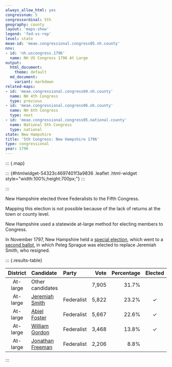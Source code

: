 ```yaml
---
always_allow_html: yes
congressnum: 5
congressordinal: 5th
geography: county
layout: 'maps-show'
legend: 'fed-vs-rep'
level: state
meae-id: 'meae.congressional.congress05.nh.county'
nnv:
- id: 'nh.uscongress.1796'
  name: NH US Congress 1796 At Large
output:
  html_document:
    theme: default
  md_document:
    variant: markdown
related-maps:
- id: 'meae.congressional.congress04.nh.county'
  name: NH 4th Congress
  type: previous
- id: 'meae.congressional.congress06.nh.county'
  name: NH 6th Congress
  type: next
- id: 'meae.congressional.congress05.national.county'
  name: National 5th Congress
  type: national
state: New Hampshire
title: '5th Congress: New Hampshire 1796'
type: congressional
year: 1796
---
```


::: {.map}
<!--html_preserve-->

::: {#htmlwidget-54323c4697401f3a9836 .leaflet .html-widget style="width:100%;height:700px;"}
:::

<script type="application/json" data-for="htmlwidget-54323c4697401f3a9836">{"x":{"options":{"minZoom":7,"maxZoom":12,"crs":{"crsClass":"L.Proj.CRS","code":"ESRI:32110","proj4def":"+proj=tmerc +lat_0=42.5 +lon_0=-71.66666666666667 +k=0.999966667 +x_0=300000 +y_0=0 +ellps=GRS80 +datum=NAD83 +units=m +no_defs","projectedBounds":null,"options":{"resolutions":[1048576,524288,262144,131072,65536,32768,16384,8192,4096,2048,1024,512,256,128,64,32,16,8,4,2,1]}},"zoomControl":false,"dragging":true},"calls":[{"method":"setMaxBounds","args":[42.2469859968746,-73.0072479093767,45.7553024920437,-70.1609510040495]},{"method":"addPolygons","args":[[[[{"lng":[-71.944792703227,-71.9288116934892,-72.2215627906209,-72.2829818109849,-72.4585198692103,-72.491122882699,-72.5160828905408,-72.5088588889981,-72.5427849019116,-72.5572479093767,-72.5528349098559,-72.5244319023333,-72.5321869072862,-72.473828889041,-72.4437638811785,-72.4673648918064,-72.4350688830784,-72.452101893402,-72.4337018917169,-72.4386938945784,-72.3955258839429,-72.410354890037,-72.3901048848782,-72.4159788946753,-72.3963618914066,-72.380301889866,-72.3985648973945,-72.3801968949549,-72.3296218798838,-72.2065598379821,-72.1064648027445,-72.0771467924439,-72.0672617891152,-72.0564617854443,-71.9352217442159,-72.0113477639775,-72.0468977742326,-72.0514577736212,-72.0900297831703,-72.0654307709161,-72.0454007642522,-72.0415397610401,-72.0089957481466,-72.0367917570479,-72.023403751263,-72.0381497542745,-72.062374751329,-72.0060677326373,-71.9743727130529,-71.944792703227],"lat":[42.7885950029019,42.7122439889178,42.7199769810478,42.7215579793709,42.7268619746927,42.7724749822701,42.7659589802223,42.7799289831023,42.8084909873958,42.8530289953373,42.8849780015121,42.9155840082155,42.9549550153799,42.9720550205124,43.0062540279326,43.0526580358843,43.084757042971,43.1614230567905,43.233284070845,43.2529140743507,43.3126140869185,43.3316840899889,43.3569360953631,43.3765400981647,43.4288831085546,43.4899751204392,43.5134441241944,43.572205135698,43.6002111425544,43.5847681437346,43.5535001412015,43.5446411405102,43.544004140713,43.5427541408315,43.5284591420974,43.4370011226247,43.4113001166872,43.3763181100172,43.3225760987381,43.2550530869085,43.2547910875054,43.2227540816309,43.187884076142,43.1825630742508,43.1601600704784,43.1288170641206,42.9448470287084,42.9439090303329,42.7893930021138,42.7885950029019]}]],[[{"lng":[-71.0843355690551,-71.0455475274248,-71.0100314804456,-71.0006824648044,-71.0955194965596,-71.1670095206411,-71.1632445181297,-71.1555195136661,-71.1313705000095,-71.3512845728875,-71.3586005743997,-71.3618905762646,-71.5646156427524,-71.5605416402913,-71.5323706242029,-71.5221936167147,-71.648272658141,-71.6509116550994,-71.6856876651428,-71.7280856792476,-71.7155636740389,-71.7277506772369,-71.6907226621602,-71.8636847161332,-71.8880147237941,-71.8944467266713,-71.9307067430074,-71.9352217442159,-72.0564617854443,-72.0672617891152,-72.0771467924439,-72.1064648027445,-72.2065598379821,-72.3296218798838,-72.3028688773897,-72.2509318624341,-72.2050148490598,-72.183343844164,-72.184789848112,-72.0906688231221,-72.1142738311177,-72.1169868337234,-72.102476830161,-72.0900598256965,-72.0951008281338,-72.0526198173969,-72.0318558106291,-72.0452308155831,-72.0314938118234,-72.048335817234,-72.0555308205507,-72.0337048145278,-72.0400838181964,-72.0428028191615,-72.0661678290904,-72.0478898260684,-72.0684978350236,-72.0334658252764,-72.0331368263474,-71.90690978578,-71.8724727734818,-71.8376577625043,-71.812902754684,-71.802354753539,-71.7647467417448,-71.7027817213715,-71.6618307092817,-71.6458907061213,-71.5781556850382,-71.5942606916883,-71.573084685589,-71.597223695019,-71.5598246827969,-71.5398986776248,-71.5625446861404,-71.5469866826151,-71.5878076983774,-71.5819836971792,-71.632095719058,-71.5738097019438,-71.5776037047765,-71.5516256974227,-71.5495346983115,-71.4958456828881,-71.5219366939583,-71.5162236936096,-71.541198703352,-71.5090666939451,-71.4879236863854,-71.4645566792896,-71.5024876921094,-71.4983356943692,-71.4288296743063,-71.4380886786181,-71.3978116689496,-71.4425896864051,-71.3849186665088,-71.3572536584165,-71.360665660646,-71.2843976368595,-71.2311226153584,-71.1470675861725,-71.0843355690551],"lat":[45.3053024920437,44.8549734129151,44.2847713107623,44.0765162729168,44.0751022697089,44.0765522677422,44.0558132640521,44.0246492585672,43.9317102422128,43.9184482328798,43.9029012297842,43.915558232013,43.8931192214538,43.8750802182591,43.7650381988381,43.6971911866027,43.6861691805568,43.6212381684341,43.5954751625445,43.5949701610983,43.5778481583185,43.56353315527,43.518061147995,43.4580281312938,43.4508381291739,43.4630171312356,43.5332961431418,43.5284591420974,43.5427541408315,43.544004140713,43.5446411405102,43.5535001412015,43.5847681437346,43.6002111425544,43.7027271623969,43.7401501710175,43.7709521782102,43.8081621857813,43.863403195904,43.9657922178086,43.9675222173513,43.9944892222082,44.0148902264246,44.0099122259201,44.0218402279403,44.0768052393989,44.0796352405978,44.0872252415478,44.1004762444217,44.0969152432181,44.11129024561,44.1315512500291,44.155759254241,44.1566222543093,44.1897832595917,44.2385032690733,44.2706302742432,44.3018882810835,44.3203742844547,44.3482932936746,44.3366372926833,44.3478102958508,44.3555562980658,44.3933893052803,44.406644308911,44.4137473122136,44.4403033183587,44.4751513251924,44.5021983322822,44.5216903352909,44.5379893389245,44.5585993418717,44.5644783441435,44.5888403491901,44.6028513509895,44.6299613563865,44.661520360758,44.6735433631141,44.7515213755231,44.7913883845816,44.8156123888081,44.8377373936216,44.8626023981486,44.9049894074846,44.9399904129029,44.9645794174854,44.9846504202605,45.0073234253543,45.001041424919,45.0136464279276,45.0133764266487,45.0700724368965,45.1238904487384,45.1420234516647,45.2035624639093,45.2383974686386,45.2333604696171,45.2533454740589,45.269844476874,45.302444485117,45.2497214774845,45.2397714784131,45.3053024920437]}]],[[{"lng":[-71.8944467266713,-71.8880147237941,-71.8636847161332,-71.6907226621602,-71.653389647968,-71.6634396504885,-71.6495966436693,-71.651444640321,-71.6273926296655,-71.5855526142327,-71.5887006144558,-71.6679996392189,-71.6029656120101,-71.6281586200916,-71.5125695767859,-71.4663495641265,-71.4546745557242,-71.449298552563,-71.3922435329666,-71.3753825233666,-71.4512775480539,-71.427070533971,-71.3865115204449,-71.36154050991,-71.3869955135333,-71.8541186686936,-71.8987166834976,-71.9288116934892,-71.944792703227,-71.9743727130529,-72.0060677326373,-72.062374751329,-72.0381497542745,-72.023403751263,-72.0367917570479,-72.0089957481466,-72.0415397610401,-72.0454007642522,-72.0654307709161,-72.0900297831703,-72.0514577736212,-72.0468977742326,-72.0113477639775,-71.9352217442159,-71.9307067430074,-71.8944467266713],"lat":[43.4630171312356,43.4508381291739,43.4580281312938,43.518061147995,43.4888021437348,43.4749861408422,43.4380281343922,43.371517121918,43.3268291143237,43.3012051108475,43.2872521081352,43.260147100555,43.1651160847718,43.160241083063,43.0759750708299,43.1222700809911,43.0442140666464,43.0203930623188,43.0089640619318,42.9391940492646,42.9307200453104,42.8249260260138,42.8234100269789,42.7836340201948,42.698804003275,42.7102939909075,42.7114279897149,42.7122439889178,42.7885950029019,42.7893930021138,42.9439090303329,42.9448470287084,43.1288170641206,43.1601600704784,43.1825630742508,43.187884076142,43.2227540816309,43.2547910875054,43.2550530869085,43.3225760987381,43.3763181100172,43.4113001166872,43.4370011226247,43.5284591420974,43.5332961431418,43.4630171312356]}]],[[{"lng":[-71.5471786104364,-71.2358664968986,-71.247185500055,-71.0367594225604,-71.0266944188574,-71.0731124310994,-70.8906213704679,-70.9151133769223,-70.8708423626282,-70.8400413513634,-70.8359303514184,-70.8642003615821,-70.850801357853,-70.8595023622292,-70.8130243465437,-70.7655943292726,-70.772220330426,-70.76223132782,-70.7373983182877,-70.7666973273855,-70.730798315945,-70.7406133186159,-70.7170273111375,-70.7117193086752,-70.7940573303622,-70.8106083334601,-70.8379563436742,-70.8250353386055,-70.8446723441993,-70.831329339969,-70.829691339132,-70.8189323361288,-70.8172963343357,-70.8239423364793,-70.8253973369381,-70.8486253441125,-70.8855983575883,-70.9292683722312,-71.0312024046249,-71.0642024126202,-71.1325034361208,-71.1852044519267,-71.181804447762,-71.2455054691488,-71.2559544722455,-71.2942054827125,-71.3869955135333,-71.36154050991,-71.3865115204449,-71.427070533971,-71.4512775480539,-71.3753825233666,-71.3922435329666,-71.449298552563,-71.4546745557242,-71.4663495641265,-71.5125695767859,-71.6281586200916,-71.6029656120101,-71.6679996392189,-71.5887006144558,-71.5855526142327,-71.6273926296655,-71.651444640321,-71.6495966436693,-71.6194866339854,-71.6004126270982,-71.5471786104364],"lat":[43.4527581403775,43.2847641186781,43.2741911163447,43.1442640983795,43.1380360975127,43.0817240854793,43.0829740912553,43.0528500848259,43.0605550876183,43.0423850851126,43.0678020900395,43.0812960917361,43.0942980945949,43.1206370993023,43.1168530999894,43.0903920964201,43.0715510926625,43.0844250953941,43.0617150918477,43.049998088755,43.0590970915504,43.048393089233,43.0550710912014,43.0425530889932,42.9399190670958,42.8966020583832,42.9169110614162,42.9029480591549,42.8861880553849,42.889832056477,42.8845510555236,42.8948510578012,42.8723000535689,42.8711450531504,42.8707000530223,42.8609490504737,42.8824990534553,42.8850080526163,42.8590980446177,42.8062990335872,42.8213980343815,42.7916980271318,42.7375990169443,42.7425990159519,42.7361120143978,42.6969990057797,42.698804003275,42.7836340201948,42.8234100269789,42.8249260260138,42.9307200453104,42.9391940492646,43.0089640619318,43.0203930623188,43.0442140666464,43.1222700809911,43.0759750708299,43.160241083063,43.1651160847718,43.260147100555,43.2872521081352,43.3012051108475,43.3268291143237,43.371517121918,43.4380281343922,43.4437701364169,43.4347841353441,43.4527581403775]}]],[[{"lng":[-71.1670095206411,-71.0955194965596,-71.0006824648044,-70.994327454806,-70.9890684440959,-70.972717425663,-70.9508384172387,-70.9621824204507,-70.9546924161083,-70.9760044214343,-70.9611334159481,-70.9609494141799,-70.986812421361,-70.9859654191102,-70.9730694130621,-70.9308443982348,-70.8817043782052,-70.8096413515228,-70.8250013536699,-70.8284203518007,-70.8599763649358,-70.8526853604654,-70.917569382175,-70.8678523648706,-70.8643883621791,-70.8883863706378,-70.8770373664352,-70.8906213704679,-71.0731124310994,-71.0266944188574,-71.0367594225604,-71.247185500055,-71.2358664968986,-71.5471786104364,-71.6004126270982,-71.6194866339854,-71.6495966436693,-71.6634396504885,-71.653389647968,-71.6907226621602,-71.7277506772369,-71.7155636740389,-71.7280856792476,-71.6856876651428,-71.6509116550994,-71.648272658141,-71.5221936167147,-71.5323706242029,-71.5605416402913,-71.5646156427524,-71.3618905762646,-71.3586005743997,-71.3512845728875,-71.1313705000095,-71.1555195136661,-71.1632445181297,-71.1670095206411],"lat":[44.0765522677422,44.0751022697089,44.0765162729168,43.944187248765,43.7924492208966,43.5702641801405,43.5510361772279,43.5410421750178,43.5091941693072,43.4781611628627,43.4691191616286,43.4394741560946,43.414274150592,43.3800321442099,43.3495721388981,43.3365241377389,43.2724921272151,43.2254171205447,43.1726951101564,43.1191930999671,43.1659031078211,43.1296311012044,43.1315890996123,43.1181860985881,43.0908130935272,43.0992150943885,43.0916440933022,43.0829740912553,43.0817240854793,43.1380360975127,43.1442640983795,43.2741911163447,43.2847641186781,43.4527581403775,43.4347841353441,43.4437701364169,43.4380281343922,43.4749861408422,43.4888021437348,43.518061147995,43.56353315527,43.5778481583185,43.5949701610983,43.5954751625445,43.6212381684341,43.6861691805568,43.6971911866027,43.7650381988381,43.8750802182591,43.8931192214538,43.915558232013,43.9029012297842,43.9184482328798,43.9317102422128,44.0246492585672,44.0558132640521,44.0765522677422]}]]],null,null,{"interactive":true,"className":"","stroke":true,"color":"#bbb","weight":2,"opacity":1,"fill":true,"fillColor":["#FFFFFF","#FFFFFF","#FFFFFF","#FFFFFF","#FFFFFF"],"fillOpacity":1,"dashArray":"5, 5","smoothFactor":1,"noClip":false},["<b>Cheshire County, New Hampshire<\/b><br/>","<b>Grafton County, New Hampshire<\/b><br/>","<b>Hillsborough County, New Hampshire<\/b><br/>","<b>Rockingham County, New Hampshire<\/b><br/>","<b>Strafford County, New Hampshire<\/b><br/>"],null,["Cheshire County","Grafton County","Hillsborough County","Rockingham County","Strafford County"],{"interactive":false,"permanent":false,"direction":"auto","opacity":1,"offset":[0,0],"textsize":"10px","textOnly":false,"className":"","sticky":true},null]},{"method":"addPolygons","args":[[[[{"lng":[-70.6170250097467,-70.6149710036071,-70.6109510040495,-70.613408977044,-70.6170250097467],"lat":[42.9772249866355,42.9785760173521,42.9766339868857,42.9734080018503,42.9772249866355]}],[{"lng":[-70.8106293412168,-70.8173060245697,-70.8176542464881,-70.822375032606,-70.8294730266229,-70.8306170091194,-70.8249679882939,-70.8259849800901,-70.8303489674677,-70.8357809556853,-70.8349580085449,-70.8308970211109,-70.8376380193999,-70.8358592269944,-70.8285900064626,-70.8205459860422,-70.8193119777295,-70.8109990047684,-70.8156630237936,-70.8167550222349,-70.8172960099673,-70.820896000966,-70.8307949723852,-70.8372029818432,-70.8486249740548,-70.8566970027768,-70.8855979740892,-70.9001980259277,-70.9054980078858,-70.9139449778998,-70.9266340067172,-70.9307989727441,-70.9560000396463,-70.960000001994,-70.9693999878055,-70.9814709916678,-70.9976009866503,-71.0312010314925,-71.0444009969592,-71.053601020173,-71.0581009684557,-71.0642009861611,-71.0722009983512,-71.081701989624,-71.0913020482537,-71.1018020018967,-71.1037929854065,-71.1245030361282,-71.1325029944526,-71.1435030036031,-71.149702993339,-71.166664977486,-71.1861040037052,-71.1833029733556,-71.1826419954479,-71.1818030156452,-71.2086040161784,-71.2239039962695,-71.2265009978886,-71.2334040301393,-71.2455039730919,-71.2495039929445,-71.2559540015409,-71.2660050178009,-71.2679050024174,-71.2789289815863,-71.2942049996617,-71.3130409745839,-71.3302059928684,-71.3518740095945,-71.3653069649542,-71.4203079912132,-71.4314080154843,-71.4323079834444,-71.4491100147233,-71.467708960637,-71.4995099888112,-71.5390109790521,-71.5974130196955,-71.6018129731674,-71.6128130225049,-71.6420139875383,-71.7267170007704,-71.7495170141112,-71.7506169908873,-71.8113190143927,-71.8116190400574,-71.8560470187045,-71.8847219683173,-71.936076009706,-71.9497900058429,-71.9814019966356,-72.0608110234506,-72.1245259837852,-72.2036440415805,-72.2395119892381,-72.2700730267276,-72.2829809798011,-72.2936340201142,-72.3201499703854,-72.4010539802355,-72.4378040037026,-72.4585189859541,-72.4586119875683,-72.4596670106646,-72.4619629619846,-72.4638249969264,-72.4644139869696,-72.4730710109149,-72.4742819943731,-72.475283988164,-72.4756259743419,-72.4759380324026,-72.4773350068841,-72.4773979739375,-72.483916018014,-72.4873010038356,-72.4883880327362,-72.4889470023557,-72.4916810180834,-72.4973910157492,-72.5015279907093,-72.5120500047709,-72.5164530113565,-72.5167309773798,-72.5151590258884,-72.5083719682168,-72.5088579814662,-72.5117460163054,-72.5183540052138,-72.5395999905226,-72.542907996778,-72.5425970108279,-72.5421009806266,-72.5429680263111,-72.5454499828553,-72.5461009814401,-72.5469999885414,-72.5476460040142,-72.5486359955722,-72.5534260160519,-72.5555390458561,-72.5567499519814,-72.5569360288498,-72.5567499921294,-72.5542320070271,-72.5549449776906,-72.5553490225269,-72.5554150002183,-72.5533629993311,-72.5528339891063,-72.5464909909497,-72.5407079971456,-72.5314689863282,-72.5315580507407,-72.5314330021004,-72.5291909719593,-72.5246169966331,-72.5242419979769,-72.5258870201831,-72.5262899796145,-72.5268800190673,-72.5270650035855,-72.5266239913111,-72.5268410130752,-72.5280520078758,-72.5329680225801,-72.5336809841333,-72.5317819807986,-72.5234049821596,-72.5190450151057,-72.507901013802,-72.5042259902333,-72.4925969936187,-72.4837290098866,-72.4831689858224,-72.4811769969186,-72.4746989889962,-72.4692839748691,-72.4659850046287,-72.4616269860934,-72.4618769662463,-72.4637770063482,-72.4640260399812,-72.4643069641963,-72.4651489990233,-72.4645889656289,-72.4638729848634,-72.4599509767386,-72.4569359678406,-72.4487139921821,-72.4437619901365,-72.4446349924955,-72.4477810062181,-72.4570350000131,-72.4608689948631,-72.4619290043524,-72.462988982472,-72.4609049976297,-72.4604070198685,-72.4610320379906,-72.4644609951546,-72.4670819821321,-72.4664910172268,-72.4625340548749,-72.4562370085414,-72.4512810058025,-72.4452020051122,-72.4398700268891,-72.4361900300056,-72.435066017809,-72.437810993564,-72.4383720119783,-72.4387459787534,-72.4396199925572,-72.4429579924777,-72.4424270044563,-72.43890201514,-72.4333790077342,-72.4331600005294,-72.432784962929,-72.435935987916,-72.4429330167327,-72.442184013628,-72.4415289723866,-72.440748947878,-72.4425280169492,-72.4501130052003,-72.4528289993624,-72.4532040088623,-72.4567020206499,-72.4563360249709,-72.4528010356441,-72.4515529794906,-72.4521000151222,-72.4518679503843,-72.452649962354,-72.4488089460684,-72.4434050156909,-72.4437490403854,-72.4494350085978,-72.450279992332,-72.447936004188,-72.4462809801292,-72.4389690055096,-72.4377190254309,-72.4388749973974,-72.4393129953753,-72.43940699143,-72.4405000333366,-72.4391559768558,-72.4338100086031,-72.4391869944936,-72.4387549768485,-72.4375040309095,-72.4363780153455,-72.4300599736848,-72.4287150321749,-72.4215830073687,-72.4155750315737,-72.4154499780921,-72.4097520156726,-72.4095650231335,-72.4078419970549,-72.4053659728059,-72.4036729825081,-72.4027000149537,-72.3988769929881,-72.3971229759313,-72.3955250701663,-72.3959299739411,-72.3971499963723,-72.3976190141605,-72.4034700110563,-72.4101970004922,-72.4091309905706,-72.4090369971876,-72.4065470058804,-72.4009810186516,-72.3909200368266,-72.3921700162379,-72.4039490021839,-72.4145050245125,-72.4149110036004,-72.4158830089058,-72.4131539658911,-72.4111789967079,-72.4047200025235,-72.4034019851573,-72.4001310058732,-72.399971982337,-72.3988710024378,-72.3957910292426,-72.3958169969352,-72.3934889958971,-72.3905669984307,-72.3912849624861,-72.3926280076898,-72.3920920019415,-72.386940977782,-72.3868469434319,-72.3838000189268,-72.3815650151466,-72.3814689948523,-72.3813430136264,-72.381374002785,-72.3812479961225,-72.3803620250604,-72.3816769631043,-72.383275996812,-72.3841530028444,-72.3846860069277,-72.3963050174042,-72.3985629985046,-72.3969270425153,-72.3962240132987,-72.3957209842045,-72.3955730119775,-72.395634990026,-72.3940300057595,-72.3917679939768,-72.3903229591186,-72.3862040006364,-72.3814849891311,-72.3805399877666,-72.3815409898201,-72.3807829878543,-72.3810940028617,-72.3825629865718,-72.3819319697028,-72.3801399765936,-72.3801959950547,-72.3749879919383,-72.3639160020154,-72.3543900033757,-72.3506169917927,-72.3424749932978,-72.3364699918953,-72.3279169813643,-72.3278539711477,-72.3295220111799,-72.3327000112216,-72.3347450379208,-72.3344010107352,-72.3314200197341,-72.3302239776559,-72.3289659797575,-72.3273619857501,-72.3293450064819,-72.3293769965551,-72.3297230499563,-72.3296599892101,-72.3258220030163,-72.317701998002,-72.3139569906348,-72.3145869877775,-72.3140829837814,-72.314020009187,-72.3091020096555,-72.3088570106254,-72.3056130165136,-72.3026519627062,-72.3024950010133,-72.3027139926279,-72.3047920185789,-72.3051069974833,-72.3056729970659,-72.3053259969787,-72.3027100224838,-72.3034339885142,-72.3023309864624,-72.3015750006351,-72.3003460227064,-72.3003289803668,-72.3002199941035,-72.2955560084606,-72.2922149971246,-72.2862250075076,-72.2832919976485,-72.2827870060907,-72.2812420085004,-72.2760719932789,-72.2751870133225,-72.2711799723594,-72.2675229905473,-72.2650650035846,-72.2489430347889,-72.2400249657646,-72.2327130130947,-72.2322390240781,-72.2346359855895,-72.2370620193165,-72.2375979995283,-72.2369669758631,-72.2327440091821,-72.2275399861415,-72.2249050051527,-72.2220690005079,-72.2180989616814,-72.2108150138023,-72.2050130172389,-72.2047599855499,-72.2051079754662,-72.2052970176797,-72.2035319747314,-72.2052989968366,-72.2055210519418,-72.2054889836907,-72.204070013389,-72.1985500001063,-72.1974140028842,-72.1943519771353,-72.1905009696193,-72.1874369983533,-72.1833330206831,-72.1833639752566,-72.1850050196481,-72.1869600034211,-72.1875910088492,-72.1885699777388,-72.1862379824349,-72.1822030098694,-72.1832440203952,-72.1828640002201,-72.1830219956645,-72.1853899997309,-72.1879159555147,-72.1829559841771,-72.1768270076627,-72.170414005788,-72.168928997107,-72.1674759835318,-72.1675070053292,-72.171493987483,-72.172944972708,-72.17278499167,-72.1706039915147,-72.1633609853589,-72.1592159693428,-72.1585850008717,-72.1513240187983,-72.1426209907843,-72.1357849823317,-72.132980976107,-72.1226539834083,-72.1180129409672,-72.1179469596655,-72.1180409898563,-72.1167659770615,-72.1187639933712,-72.1173930038675,-72.1108720140245,-72.1044209998617,-72.1005010206075,-72.0986889844839,-72.0994619508746,-72.100542991523,-72.0992999749046,-72.090839021117,-72.0931089754372,-72.0980909901779,-72.1043939806031,-72.1060040001319,-72.1120099840288,-72.1129109773486,-72.1147019850459,-72.113437017851,-72.1129839889889,-72.1117500052326,-72.1123879945182,-72.1169410078402,-72.1100880130232,-72.1090189928644,-72.1036069996852,-72.1052919595192,-72.0998790378002,-72.0946530070084,-72.0922440088073,-72.0905039905802,-72.093777982751,-72.0956690256625,-72.0940559964252,-72.0904779988868,-72.0848709529154,-72.082970012269,-72.0820210286886,-72.0818000166999,-72.0799959993925,-72.075003979714,-72.0789650008333,-72.0795950080853,-72.0765559836632,-72.0664219823574,-72.0627129758594,-72.0684050179651,-72.0691499940888,-72.0654149918621,-72.0588630033111,-72.0553129925084,-72.0534819706346,-72.0482890336661,-72.0482790297497,-72.0511769944589,-72.0499829835383,-72.0420880210732,-72.0402790319864,-72.0385259943592,-72.0334500178487,-72.0318979669671,-72.0337389924411,-72.0473049884916,-72.0462350139296,-72.03755398008,-72.0342899554417,-72.0318779894705,-72.0312400131741,-72.0329830083331,-72.0396739747705,-72.0425920101794,-72.0434819730579,-72.0492210076293,-72.0512499977503,-72.0548309917951,-72.0528599807027,-72.0523419995498,-72.046430005992,-72.0407279785294,-72.037288003652,-72.03678298271,-72.0337030315352,-72.0367489934373,-72.0416339749668,-72.0420450053677,-72.0420909923235,-72.0426449849643,-72.042866993245,-72.042122012297,-72.0421029843791,-72.0441020250969,-72.0426729865043,-72.0423869961994,-72.0481010093771,-72.0486720328003,-72.0521960121093,-72.056860996778,-72.0569879998892,-72.0613380041472,-72.0659110168758,-72.0646089953311,-72.0596149462697,-72.0581940411857,-72.0580659864625,-72.0587960059403,-72.059717000834,-72.0559029880072,-72.0532330185536,-72.0530429491675,-72.0539949802927,-72.050209987226,-72.0478890140417,-72.0490000356719,-72.0510019492374,-72.055693980466,-72.0580329602702,-72.0597819954678,-72.0605180187643,-72.0608780002907,-72.0611739980174,-72.0603780028977,-72.0588799724991,-72.0608459881247,-72.0645440327372,-72.0677740140526,-72.0654339677243,-72.0588800092547,-72.0560780028584,-72.0540459881929,-72.0457450259769,-72.0437759851039,-72.0398369826544,-72.03900399201,-72.0334649972035,-72.0323169984755,-72.0324439930751,-72.0315489940227,-72.0323410318604,-72.0336789963857,-72.0331359786685,-72.0313220228431,-72.0296980173577,-72.019130007364,-72.0121729880215,-72.0017920285435,-71.9936620069723,-71.9864840071904,-71.9846169938294,-71.9842819647409,-71.9811199813548,-71.9631329771557,-71.9581189969947,-71.9565169901343,-71.9451630026926,-71.9353949893982,-71.929110014669,-71.9250879644883,-71.9174339743494,-71.9069089780702,-71.9023319973321,-71.8913729589005,-71.8884839907768,-71.8881819702234,-71.8849169771208,-71.883973020619,-71.8811539514602,-71.8786959888122,-71.8769739828588,-71.8762899838155,-71.8724719489433,-71.8714879848947,-71.8632910006238,-71.8609739919555,-71.8552569840497,-71.8463469881436,-71.8415899919809,-71.8332609737956,-71.8296040067139,-71.8248490296983,-71.8205349985202,-71.8197830189784,-71.8143509865324,-71.8123259796277,-71.8125430071801,-71.8146860188078,-71.8157099895201,-71.8160650029115,-71.8124239585802,-71.8157729865431,-71.8141410198431,-71.8094229828526,-71.8088279868137,-71.8076600173373,-71.8029219830941,-71.8001339752456,-71.8034889926258,-71.802992983322,-71.7977559910691,-71.7945869917154,-71.7916090211831,-71.7786130048239,-71.7768039976016,-71.7753990200132,-71.7749159811999,-71.7728010268421,-71.7690690212705,-71.7678879843662,-71.7657190039658,-71.7560909946263,-71.7495329866817,-71.7455520079209,-71.7450110070912,-71.7431040102654,-71.7388149984,-71.737835971595,-71.7315200015617,-71.7212010069927,-71.717159021342,-71.7089340066039,-71.703067985591,-71.6994339641361,-71.6944910015724,-71.6915899860932,-71.6851800067346,-71.6826289645243,-71.6774860116498,-71.6795229952838,-71.6773840025046,-71.6706669916204,-71.6641909655358,-71.6603939232119,-71.6584460052025,-71.6572179959768,-71.6534730363475,-71.6450680490532,-71.6404039858901,-71.6408470314167,-71.6465509854608,-71.6478639755215,-71.647177013811,-71.6380979961623,-71.6310069677842,-71.6251979990176,-71.625199034296,-71.6346830146721,-71.6336949900087,-71.6304410119527,-71.6254609659351,-71.6220769738329,-71.6196239965859,-71.6137830154697,-71.6078109834277,-71.5994800089861,-71.5954840286803,-71.5947419727413,-71.5943029849973,-71.5902560123797,-71.5891749802013,-71.5869719762399,-71.5866530137329,-71.5866480125084,-71.5890450233276,-71.5866500009128,-71.5838699843337,-71.5793029990622,-71.5770679481591,-71.5802629929221,-71.5849589909339,-71.5856809636157,-71.5874199597939,-71.5936189885498,-71.5942589877476,-71.5920560120142,-71.5836540170064,-71.5768840091774,-71.5730190133087,-71.575193031871,-71.5825129921408,-71.5864450012556,-71.5977630043585,-71.5981160068821,-71.5950519600845,-71.5949879840896,-71.5939229883951,-71.5920909783794,-71.5836000076652,-71.5755189996605,-71.5715109895245,-71.5633989891624,-71.5597300001744,-71.5589849868425,-71.5579720072699,-71.5556880106051,-71.5537479845173,-71.5516699891322,-71.5507430061345,-71.5491120133767,-71.5515729932476,-71.5532999815814,-71.5547059769881,-71.5512199881319,-71.5514769922794,-71.5465210365596,-71.5377240068819,-71.536987001128,-71.5362509925003,-71.5386830348094,-71.5398979750216,-71.5405360290703,-71.544598993782,-71.5492360070361,-71.5492680029121,-71.5486289746399,-71.5478599788664,-71.5490439970087,-71.5535859843782,-71.5569679858566,-71.5547370015447,-71.5540339897775,-71.556017002787,-71.5594400457822,-71.5607510212409,-71.5615189819664,-71.555377012899,-71.554096975809,-71.5565599839607,-71.5557600366694,-71.5485920262842,-71.5528420420699,-71.5571679946205,-71.5558589891998,-71.5508569849208,-71.5480090165245,-71.5468890508747,-71.5486809479461,-71.5541210055158,-71.5573229807419,-71.5626359916373,-71.5621239913808,-71.5581220002137,-71.5585710197375,-71.5618999918318,-71.5617720247849,-71.563538477218,-71.5668879888567,-71.5676450099555,-71.5721630057837,-71.5751520373615,-71.5788509825874,-71.5802410069805,-71.5768929957537,-71.5772080112874,-71.5822590117854,-71.5878229856129,-71.5847980260827,-71.5865300182091,-71.5819509780497,-71.5825600386193,-71.5900240021735,-71.595597974291,-71.596400024064,-71.5946710107851,-71.5980420194763,-71.5941360147699,-71.6001620020767,-71.5992050085336,-71.6003280018634,-71.6049119901304,-71.6113930088421,-71.6130940289449,-71.6147619916776,-71.6180660284873,-71.6183550054636,-71.6174309915566,-71.6225929931371,-71.6232660200026,-71.6245329894075,-71.6253230293421,-71.6254770008667,-71.6250580414841,-71.6251800417433,-71.6292169825044,-71.6320940067223,-71.6305689913775,-71.6239240127356,-71.6184419805604,-71.6142380033244,-71.6142670066687,-71.6132060060069,-71.6111659841448,-71.6062569913303,-71.5991859340451,-71.5968569933541,-71.5969489900653,-71.5929660107422,-71.5843919989434,-71.5800050077893,-71.5717060160727,-71.5731290133992,-71.5692159867764,-71.5709949428359,-71.5713500338081,-71.572949015392,-71.5754999864046,-71.5743140427493,-71.5683859734826,-71.564759989857,-71.5619119592881,-71.5576720015777,-71.5529709834891,-71.552653981682,-71.5566189767095,-71.5567079863941,-71.5521120041364,-71.5506260389963,-71.5490519928726,-71.5503039883002,-71.5495330287761,-71.5459010073469,-71.5401159932941,-71.5360990313939,-71.5320160234064,-71.5291539944572,-71.5288889787701,-71.5223930179005,-71.519400965159,-71.515588005975,-71.51171202955,-71.5129899962299,-71.5090019881297,-71.506986010474,-71.502473020796,-71.4963890086809,-71.4969720134695,-71.4967159966281,-71.4956880100787,-71.4972019775945,-71.5006619843194,-71.5008549543656,-71.5015909778874,-71.5098510152201,-71.5153489897582,-71.5165339780369,-71.520006995149,-71.5214220131838,-71.5198130098876,-71.5169489825137,-71.5154980064612,-71.5177489784234,-71.5174890110646,-71.5161029721638,-71.5149059996208,-71.5162229781691,-71.5223060304523,-71.5241719947248,-71.5271629868605,-71.5316049946496,-71.5346940073744,-71.536881980581,-71.5406499706597,-71.5401020006483,-71.5379160139261,-71.5348789363559,-71.5300910047612,-71.5250160195295,-71.5200220085879,-71.5146090199211,-71.5077589954962,-71.5076740010229,-71.5049999883494,-71.4995280029097,-71.494112005049,-71.4875649843855,-71.4842490159974,-71.479095959211,-71.4779070293456,-71.4732689920236,-71.4672449839432,-71.4664079948798,-71.5024870164887,-71.4990400136081,-71.4999450287057,-71.4940090549675,-71.4922049904275,-71.491084978224,-71.4931499872132,-71.5008739979487,-71.5050909927659,-71.4989290060223,-71.4995270313758,-71.4971639752647,-71.4961050155129,-71.4977859954619,-71.4896600030512,-71.4861190026169,-71.4824430123208,-71.4759310019192,-71.4686399963301,-71.4655470231305,-71.459127974631,-71.4583230020167,-71.4492570157751,-71.4500659904744,-71.4480329903342,-71.4402539844032,-71.4401899964745,-71.4324439907187,-71.4288280063303,-71.4269490160661,-71.4359239904017,-71.433727964089,-71.4267500032881,-71.4236799927915,-71.4246810428017,-71.4190580299817,-71.4179590043081,-71.414596969922,-71.4157920018617,-71.4140450144491,-71.4087769716342,-71.4049579839856,-71.4056359929592,-71.4008180308866,-71.3978100052226,-71.3991000186608,-71.4032669990497,-71.4078250172433,-71.4155530180849,-71.4176530126777,-71.4265130118308,-71.4389660262131,-71.4438829624677,-71.438546012951,-71.4330140319579,-71.4283880097875,-71.4203349906068,-71.417131996403,-71.4133480026866,-71.4121500055646,-71.4069729968089,-71.4026380044024,-71.3939699963689,-71.3894119997503,-71.3843029749797,-71.3801580182096,-71.3776299883171,-71.3752989706002,-71.363012988281,-71.3587069865293,-71.3567360123922,-71.3595579711848,-71.3628310131604,-71.3604049783358,-71.352604033562,-71.3472660057567,-71.3429610080003,-71.3363919820457,-71.331733028451,-71.3209220020977,-71.3143180010648,-71.3090079930971,-71.3011070144066,-71.2970920267356,-71.2912949368721,-71.2872139961254,-71.2837489661571,-71.2799630198879,-71.2723199924741,-71.2649390246194,-71.266754003888,-71.2643940213771,-71.2630420004743,-71.2584810071092,-71.2560860023058,-71.24838198968,-71.2444989728202,-71.2393459708298,-71.2362709837201,-71.2317339776635,-71.2311220269621,-71.2280479734654,-71.2216060019512,-71.2206340120565,-71.2115080307376,-71.2033890269482,-71.1971430156303,-71.1948780075196,-71.1837850141684,-71.1825870052598,-71.1785760118974,-71.1733670074909,-71.1674459981608,-71.1621009852118,-71.1546660111752,-71.1448009891775,-71.1339940064395,-71.1319529966807,-71.127961989455,-71.1245170006735,-71.1236640176988,-71.1199139441238,-71.1201120044348,-71.1162649951914,-71.1166570300097,-71.1107350114823,-71.1073389838147,-71.110743004024,-71.1086750105316,-71.1045659794605,-71.1051509936671,-71.0971249666761,-71.0894830187161,-71.0843340012504,-71.0821140125985,-71.078374994699,-71.0769140002545,-71.0756399893027,-71.0726000032543,-71.0693870032242,-71.0658360012042,-71.0590040568599,-71.0578609586258,-71.0527069928037,-71.04762294497,-71.0473279843856,-71.0463279770514,-71.0432639507867,-71.0410939809429,-71.0375179792813,-71.0375149767321,-71.035153000108,-71.0339950251591,-71.0310389633627,-71.0304739771231,-71.028743993152,-71.0266550232827,-71.0260719975014,-71.0241050094048,-71.0229920053297,-71.0215260001145,-71.0181779827236,-71.0179120290242,-71.0156110109431,-71.0153560235641,-71.0129360123436,-71.0112700139209,-71.0100300103826,-71.0094939517597,-71.0087359852393,-71.008567014337,-71.007140999016,-71.0064699942947,-71.0021189771953,-71.0014910330599,-70.9998639723459,-70.9995129942571,-70.9984509700916,-70.9978119644306,-70.9969859799709,-70.9965619929173,-70.995991051132,-70.9947380193976,-70.9934559952485,-70.9926529528316,-70.9918559418029,-70.9905900084178,-70.989929004005,-70.9898539922108,-70.9891700575376,-70.989067068223,-70.9874399516954,-70.9849009895228,-70.983022537294,-70.9821160162953,-70.9819459924767,-70.9757049893453,-70.975060005646,-70.9748099949485,-70.9732630231739,-70.9729860054655,-70.9727160067055,-70.9724239658395,-70.9669139787192,-70.9629379849067,-70.9601079636307,-70.955859998898,-70.9547070195007,-70.9533219692194,-70.952692992455,-70.952629016722,-70.9539170171804,-70.9546699775637,-70.9590389660302,-70.9617099764952,-70.9619930086449,-70.9624949745488,-70.9633439799312,-70.9633420120622,-70.9586880077702,-70.9571579959509,-70.9540660384264,-70.9540450347393,-70.9565029855206,-70.9550059876721,-70.9569529539633,-70.9588039935101,-70.959089994103,-70.9591849656522,-70.9645229369453,-70.9646149814804,-70.9682239857228,-70.9689750009094,-70.9679369943205,-70.9754710230365,-70.9750930065262,-70.9700040107088,-70.9676499893925,-70.9651070385508,-70.9644329978778,-70.9613010690292,-70.961079014409,-70.9622120152911,-70.9624459801223,-70.9645359789416,-70.9669000092717,-70.9654650111002,-70.9618590051023,-70.9611500070061,-70.9659069974329,-70.9683049763487,-70.9686280061923,-70.9687279820458,-70.9710389960431,-70.9760569861553,-70.982507995926,-70.9856069801407,-70.9871249867734,-70.9872489769523,-70.9867459814937,-70.9858609581775,-70.9828170051835,-70.982659000627,-70.9829699995351,-70.987641004219,-70.9876489833964,-70.9851520030227,-70.9859579942279,-70.9859649834099,-70.9843049658916,-70.9818590127299,-70.9806239768255,-70.9764080079943,-70.974156011855,-70.976736049467,-70.9719749951355,-70.9730680097389,-70.9668979516563,-70.967228998959,-70.9604390041395,-70.9565280315512,-70.9543260196095,-70.9471009913386,-70.9404999683621,-70.9371100068891,-70.9327250299298,-70.9316409965084,-70.9260409704567,-70.9252450031597,-70.922307003042,-70.9196450056954,-70.9192169748413,-70.9121510042565,-70.9149710032369,-70.9098049596547,-70.9084049959981,-70.9028050235118,-70.9018049997708,-70.8966050229759,-70.9019050071779,-70.9074050074699,-70.9060049561248,-70.8975050180924,-70.8988050069573,-70.8963040077321,-70.8865039985212,-70.8840039979141,-70.8858039997132,-70.8817039892371,-70.8752040291606,-70.873653029576,-70.8723260068155,-70.8708149783841,-70.8700979877318,-70.864465982499,-70.8607920408553,-70.8606440181265,-70.8596069838368,-70.855081967641,-70.8522899889989,-70.8459420490495,-70.8456539882688,-70.8433019873256,-70.8428139880566,-70.8392130090979,-70.8388919727724,-70.8372740427559,-70.8336500003959,-70.8289019908546,-70.828401980398,-70.828802033168,-70.81786497383,-70.8156360038656,-70.8172840069044,-70.8127220026031,-70.8115010167459,-70.8100209825865,-70.8109519866291,-70.8136530152887,-70.8131190493462,-70.816903012374,-70.8165979863421,-70.8207630049616,-70.8191150219627,-70.8198929992352,-70.8246539833209,-70.8283009864953,-70.8248010065203,-70.8235010031238,-70.8275009565019,-70.8291009793776,-70.8337999744998,-70.8331640010684,-70.8345228032662,-70.8325999831451,-70.8349000083638,-70.8326999887148,-70.8344000053551,-70.8309000182862,-70.827200011538,-70.8309000247051,-70.8414000180527,-70.843500027996,-70.8460010050032,-70.8421999830292,-70.8439009832083,-70.8446009318501,-70.848000999004,-70.8489009599241,-70.8468009893427,-70.852300988521,-70.8630609793758,-70.8686149866267,-70.8751969920302,-70.8774499792135,-70.8819810312573,-70.8872160046374,-70.891611005884,-70.8994539710887,-70.9041839914717,-70.9055420154717,-70.89678399376,-70.8917330427865,-70.8873230194593,-70.8825309863967,-70.8815339972981,-70.8765729971182,-70.8698049958539,-70.8675769761276,-70.8710869807737,-70.8672110008297,-70.8691490086462,-70.8662639975588,-70.8656049745741,-70.8725209902154,-70.8722769371894,-70.8775640118954,-70.8771630019831,-70.8825959921027,-70.8877769986668,-70.8971669593978,-70.8994140046541,-70.8984170225182,-70.9060610031376,-70.906843012035,-70.9158250047447,-70.9116470218409,-70.9118980025242,-70.9160469924485,-70.9148940122818,-70.9177019884007,-70.9129950166939,-70.9127130164072,-70.906255995057,-70.903199982706,-70.8925049878517,-70.8837410153047,-70.8757260045982,-70.8708419926344,-70.8615180130776,-70.8614570051407,-70.854285006875,-70.849707044428,-70.8402924521952,-70.8452360164675,-70.8391629912403,-70.8333070473322,-70.8326159772968,-70.834860027153,-70.8391990032174,-70.8452989898572,-70.8423990082719,-70.8433989930109,-70.846899991435,-70.8510999819135,-70.8578999952911,-70.8611999788965,-70.860100003607,-70.8581999980119,-70.8508000010177,-70.8551099679005,-70.8520890268693,-70.8539809728194,-70.8545600283767,-70.8528209981132,-70.8481670075019,-70.8479529941803,-70.8439560073555,-70.8407820204474,-70.8360360159866,-70.8319620292152,-70.8245770273038,-70.8130249844628,-70.8100189842579,-70.8053349707279,-70.8014130477217,-70.7954770004384,-70.782998042083,-70.7789979989871,-70.7725980217947,-70.7674980235901,-70.7612969973062,-70.7605969700503,-70.7502969777827,-70.7480970042475,-70.7536970413627,-70.7511970159772,-70.7399969846337,-70.737396031652,-70.7391960087174,-70.7330959494148,-70.7317959744517,-70.7254960262356,-70.7259959829539,-70.7234960171772,-70.7276959926815,-70.7294960130241,-70.725496025465,-70.7152960110531,-70.7123959795278,-70.7129960159365,-70.7138960037346,-70.7186959935838,-70.7233960258855,-70.7275960117076,-70.7316620185134,-70.7297700061883,-70.7351720211221,-70.7299530054122,-70.7283050260386,-70.7189970180532,-70.7175170006435,-70.7135800239818,-70.7117490332952,-70.7154420165431,-70.7160980359734,-70.7189360057891,-70.725802998028,-70.7284429855724,-70.732135010892,-70.73268402733,-70.7354770178585,-70.7424039851229,-70.7449069695939,-70.7455629935102,-70.75046097135,-70.7517960166902,-70.747872986163,-70.7502240205682,-70.7551379823482,-70.7614739861376,-70.7645669817453,-70.7643220114883,-70.7690089509899,-70.7719130120639,-70.7697370077537,-70.7722120019407,-70.776088010136,-70.7790680042636,-70.7861360078048,-70.7866070144919,-70.7906820017409,-70.7945960059585,-70.7978059706581,-70.7981530005392,-70.7999960136433,-70.8054799976064,-70.8087120200678,-70.8106809889968,-70.8106293412168],"lat":[42.8966196646635,42.8976160009897,42.905083758424,42.9097299736977,42.9110520204137,42.9092109947954,42.9043509839773,42.8997930008919,42.9003400009511,42.8965970013714,42.8914690316287,42.889220010035,42.8824020114246,42.8787583111979,42.8870050140298,42.8881849857801,42.8949200060805,42.8923749909643,42.88673301462,42.8820220100114,42.8722899961513,42.8720899890332,42.868917994589,42.8650900122763,42.8609390015464,42.8653899879506,42.8824900113095,42.8859900005167,42.8867889863657,42.8866520194191,42.8854029920485,42.8845889947026,42.8732890305763,42.8715890157705,42.868288990009,42.8665659870174,42.8643890123954,42.8590890093789,42.848789016374,42.8330889879166,42.8219890224623,42.8062890118314,42.8078889908358,42.8099890409001,42.8121889820441,42.8145889831199,42.8149500182734,42.819461981667,42.8213889730287,42.8176890005019,42.8154889830033,42.8083379824232,42.7906890174953,42.75448997056,42.7500900014592,42.737590003631,42.7433899828813,42.7466890066203,42.7463610107161,42.7454889846082,42.74258899621,42.7402049877589,42.7361020175772,42.7273890018909,42.7258899589177,42.7112579753694,42.6969899649951,42.6969859968746,42.697189987865,42.6981539988817,42.6981900087371,42.6996890026538,42.6999889912277,42.6999890038035,42.700375990899,42.7006889841449,42.7017849730944,42.7025890206242,42.7037879929983,42.7038880031445,42.7041879774699,42.7048879736296,42.7069880211875,42.7073870060393,42.7074870211006,42.7090869953054,42.7090869936165,42.7103519653268,42.7110579768386,42.7124360091809,42.7126750106663,42.7132939958423,42.7157050152875,42.7176359786645,42.7195349946775,42.7204999976092,42.7211930473796,42.7215490083905,42.7218840027927,42.7226410003579,42.7251000325947,42.7262830137244,42.7268529879132,42.7292989985037,42.731128018141,42.7343289929589,42.7369350251488,42.7374600153106,42.7459160011873,42.7496690221473,42.7537469893431,42.7563300162595,42.7577019994303,42.7605820097727,42.760855995889,42.7648769681022,42.7686940152773,42.7699739836794,42.7706140182317,42.772739014106,42.7731250295051,42.767062988806,42.7636609573178,42.767114994773,42.7686700012949,42.7708620103351,42.774610004574,42.7799189971104,42.784113993919,42.7906509954247,42.8048320081499,42.8087560017346,42.8091450200697,42.8090299941442,42.8144029965862,42.8213769863364,42.8238059808604,42.8306819878868,42.8387130130499,42.8422029880632,42.8467089995176,42.8502980222381,42.8518299910583,42.8522189987331,42.8547569938643,42.8600379953811,42.8647699766237,42.8660740141807,42.8754279933797,42.880349984535,42.8849679932346,42.8871399933874,42.8893790083311,42.8979499947849,42.9062270278631,42.9078730000101,42.9127189952832,42.915049017112,42.9185010090719,42.9243539881237,42.925680998937,42.9275779530258,42.9305499741534,42.93990098515,42.9408609587514,42.9446800138041,42.9475849974381,42.952773011124,42.9552420050469,42.9596970027555,42.9628960018291,42.9641710008683,42.9658149924287,42.9676479820057,42.9730699874147,42.9731620030049,42.9740769972954,42.9717470133633,42.9765949811333,42.9784700267504,42.9829060020829,42.9843469827122,42.9859010254333,42.9861069669764,42.9867239859082,42.9913189844402,42.9938560065209,42.9948620031094,43.0000800069414,43.0013059917778,43.0011689968651,43.0062450171647,43.0105660216582,43.012394001563,43.0172849900239,43.0227939976763,43.0247830076711,43.0271139960294,43.0359610049229,43.0384070063361,43.0423619727482,43.0457220076808,43.0507280264747,43.0547290012301,43.0583190142331,43.0619319813624,43.0674649970465,43.0713519836347,43.0770429899975,43.0817299944276,43.0862560034925,43.0896390028499,43.0909650091607,43.0925199956672,43.0959030043207,43.1004070106442,43.1036300193959,43.1072879829958,43.1123849906994,43.1127279873396,43.1188320311321,43.1233810117369,43.1301919828524,43.1314259760428,43.1312890053929,43.1351979905127,43.1367529863527,43.1378719752554,43.1399060020363,43.1406149799442,43.1462150061023,43.1496660059676,43.1519769631758,43.15515501516,43.1614139794754,43.1701740020803,43.1721859723392,43.1760939893746,43.1797289880816,43.1822210287745,43.1891700029256,43.192484989064,43.194519986522,43.1953429966524,43.2010349906458,43.2040069902696,43.2101559762632,43.2112759736013,43.211321977201,43.2190489799761,43.222408997301,43.2322839817076,43.2452230201343,43.2526990032057,43.2548479901952,43.2574539806251,43.2604030051518,43.2606309809438,43.2634420299515,43.271075988987,43.2713739818109,43.2797609865173,43.2800119969215,43.2828920193366,43.290800999443,43.2967670162222,43.3016129813447,43.3081489769361,43.310480014567,43.3126049943129,43.3147769896823,43.3165149890836,43.3170640021841,43.3215919896982,43.3303949859492,43.3340750024148,43.3343950363716,43.3378430015608,43.3457749862423,43.3549839936045,43.3578650082274,43.3580980328152,43.3639980108021,43.3650500038315,43.3779479720531,43.3843019916904,43.3861309897837,43.3904719829673,43.3933980105075,43.4109970047396,43.4152490016457,43.4198659747781,43.4319539931961,43.4378090029726,43.4458319786547,43.4512249817086,43.4563919983345,43.4650779865509,43.46795799565,43.4723440077861,43.4725959896369,43.4749490183426,43.4815080085709,43.4832220103762,43.4838389992115,43.4842739890655,43.4844790152496,43.491633961209,43.4949030049747,43.4975100408497,43.4992249888391,43.499728977652,43.5080619760259,43.5134349930675,43.5174339982796,43.5195779605239,43.5216099897417,43.52225698317,43.522782987265,43.5275369920754,43.5275590439359,43.5273299985979,43.5313740065584,43.5383659966507,43.5405600024289,43.5456349800251,43.5500229793702,43.5525829996404,43.5616360232693,43.5650179775377,43.5646970102497,43.57219502241,43.5781119985642,43.5836519860951,43.5864670397875,43.5874279735636,43.592116030405,43.5966209890889,43.6016510059286,43.6044619848816,43.6083929869923,43.6103130057418,43.6145189741948,43.6192500026013,43.6257110118783,43.6263280028583,43.6274029802563,43.6311739835258,43.6325909958253,43.6328199931327,43.6338029834131,43.6346480102219,43.6373920016921,43.6402040105662,43.6434270238596,43.6534160500793,43.6552209881333,43.6561580122509,43.6621480120959,43.6623980144799,43.6681349643638,43.6743289748607,43.6744670278698,43.6794720152137,43.6814609913216,43.6819870053389,43.6911300188166,43.6957699892501,43.6982609767696,43.701278029546,43.7034949928995,43.7033119879187,43.703722985478,43.7038329956613,43.7056429838447,43.7086370000756,43.7113330034266,43.718532025972,43.7221199950278,43.7227370035962,43.7241529924571,43.727054006387,43.728014012742,43.7341379981972,43.7343650003619,43.7340669850996,43.7408509887113,43.7443749849166,43.7482860087519,43.7480119745889,43.74700500596,43.7453590108963,43.7451299904231,43.7448330240049,43.7468920143187,43.7542319928334,43.756355992131,43.7598309967214,43.7657290025239,43.7676959925157,43.7709429659869,43.7712629774812,43.7723829961465,43.7727490008955,43.7792399743244,43.7812969839179,43.7822789987156,43.7833539884611,43.7860970093279,43.789068006562,43.7897999959786,43.7930939591299,43.8010580032133,43.8032110081586,43.8081770047521,43.8098249748662,43.8140989986108,43.8171129885987,43.8182759857792,43.8211530295757,43.8269310149529,43.8340319996643,43.8414299941688,43.8451089885336,43.8456120178788,43.8499319995293,43.8561259982168,43.8653349954251,43.8663400090886,43.8678699767906,43.8686020247829,43.8691500012443,43.8694470068068,43.8757859791178,43.8779789957842,43.8837159959008,43.8863879992753,43.8865430108391,43.8883130018893,43.8927619826616,43.9017039882093,43.9063070059262,43.9095429724573,43.9129359748566,43.9177639881388,43.9232919922636,43.9280219765997,43.9291710289924,43.9352779977143,43.9413869838379,43.9471719706,43.9476539999813,43.9505359901639,43.9556110178861,43.9576599741782,43.9595839627084,43.9624780002643,43.9635429953698,43.9652010148531,43.9672049917174,43.9684370165325,43.9697100107964,43.9698720253408,43.9669250009293,43.9670540138989,43.9694780449268,43.9719659932632,43.9785520190487,43.9841780016771,43.9872119895842,43.993088999121,43.9996169811018,44.0005349828547,44.0032940077923,44.0126629895609,44.0154989934266,44.0139920120395,44.0090790175705,44.0127360054203,44.014970983447,44.0196830046947,44.0231790214178,44.024299007669,44.0213080114303,44.0217200188415,44.0226790060256,44.0275690007257,44.0297639884888,44.0327890076511,44.0385769949741,44.0414290266311,44.0451119873283,44.0492989921753,44.0516180071806,44.0540210218811,44.0548169963428,44.0583439895177,44.0579209891746,44.0614119808801,44.0647300118179,44.0691359777281,44.0707100127261,44.0742529965093,44.0761700018876,44.0770080131701,44.0759629976002,44.0742769756942,44.0745310257233,44.0762410148719,44.0788300142889,44.085381995241,44.0895380090706,44.0889500393593,44.0901380114417,44.0933589882948,44.1001009814555,44.1016550081961,44.1033709916032,44.1007439942688,44.096995999083,44.0973630199036,44.0993049852597,44.1101369840891,44.1146419699095,44.1198910047265,44.1239110011953,44.1256680110792,44.1250640118394,44.1258749996553,44.1315409580347,44.1332789923115,44.1366159748329,44.1415979898705,44.1429100079414,44.1495050083528,44.1512880140008,44.1529330044581,44.156590008034,44.1581209982928,44.1602920123051,44.1608170058886,44.1621440208559,44.1644519793406,44.1669209809349,44.1780269873282,44.178096000673,44.1849509778967,44.18929299478,44.1960579596648,44.201144011947,44.2049070440279,44.2060669957755,44.2067979721769,44.2107519807416,44.2126940211411,44.2168760178594,44.2197320053772,44.2240289922968,44.2350659935203,44.2384930017901,44.2420580133773,44.2448920063329,44.2500610006194,44.2536639701876,44.2560179716181,44.2602839860836,44.2604360174174,44.263377002559,44.2649510073455,44.266926003813,44.2699719982331,44.2679970217974,44.2709759889271,44.2772350163685,44.2862399964632,44.2878929931163,44.2899709884939,44.2924480194451,44.2956079922805,44.296087030832,44.2964629924875,44.3018779519708,44.306676993182,44.3071339895727,44.3139659746145,44.3157519958213,44.316822993302,44.3203650100657,44.3209360030339,44.3221699956875,44.3203830149025,44.3214080358175,44.3250790045137,44.3276109957222,44.3312179806147,44.3362429935313,44.3364139709237,44.3375000089472,44.3365560077992,44.3375439820411,44.3376319947342,44.3377439762609,44.3357700108143,44.3375770166545,44.3420239697923,44.3465349975089,44.3482840071294,44.3474990077154,44.3433349880692,44.3428459929086,44.3428070052922,44.3417170053838,44.3412279986764,44.3398800030198,44.3389639971331,44.3385719909592,44.3376510156848,44.3366279709887,44.3366890373884,44.3397779816871,44.3402820053117,44.3405889822597,44.3435059947906,44.3453000029128,44.350136034563,44.3508889854977,44.3524489806464,44.3527869857418,44.3527670026708,44.3545409881772,44.3567199899823,44.3586329914554,44.3629590186932,44.365501981904,44.3668169887629,44.3725319867889,44.3754639999223,44.3822779855078,44.3837409901464,44.3838620155387,44.3839099900389,44.3833669927337,44.3864830099513,44.3903840114773,44.3927120042557,44.396590974977,44.3988929705228,44.4001879973397,44.3997989808986,44.4005390097497,44.4011259933588,44.4013189654361,44.4030970138698,44.404899004795,44.4054449948634,44.40628101057,44.4064009960918,44.4019549815113,44.4012859766347,44.4013589608161,44.4016569998446,44.4079070064876,44.4089210038448,44.4110150049932,44.4112130182113,44.4104659891163,44.4116110074035,44.4145149920551,44.4160690330346,44.4200910028508,44.4209600174046,44.4239539839867,44.4276560084008,44.427432998441,44.4332860015105,44.4357019717653,44.4362489906613,44.4383509974432,44.4422810125271,44.4468739834686,44.4540709807452,44.4603589665681,44.4605450090329,44.4641859762377,44.4659349783432,44.4688689956525,44.4699760089724,44.4738349896296,44.4791380279559,44.4843230102357,44.4826520282591,44.4812579835671,44.4774680138795,44.4755709841115,44.4744039935094,44.4751789691538,44.479793020754,44.4844110231056,44.4854659769098,44.4845539953803,44.4864549874165,44.494423987607,44.499381024362,44.5007490009194,44.5000569948439,44.4983659653264,44.4985260175773,44.4987320199505,44.5028729923558,44.5062550384038,44.5068039780755,44.503217018658,44.5017999999492,44.5035380208081,44.5065089887663,44.5101410243219,44.5125409898957,44.5152139873125,44.5192579973985,44.5216800347692,44.5229839886855,44.5236029974321,44.5303230049301,44.5363119791572,44.5408590137791,44.5454060244913,44.5469359833778,44.5544070161559,44.5554119940851,44.5624519958097,44.5627719974266,44.5638129909513,44.5651180474029,44.5647160033984,44.5647749957051,44.5632300105049,44.5632179949986,44.5642029977316,44.5687790000475,44.5704509585324,44.5705630036982,44.5698169974138,44.5696570093933,44.5700000063205,44.5713030287016,44.5752329872675,44.5769239997681,44.5807870274297,44.5847630179923,44.5817689836741,44.5786379780543,44.5847850118945,44.5868869961848,44.588440967599,44.5883500089868,44.5888309946119,44.5935389950835,44.5915969928629,44.5926939847114,44.5931739838718,44.5935169943159,44.5970139506623,44.5957340080097,44.5942029916554,44.5955599880903,44.5978599793985,44.5988200206967,44.5999850082403,44.5999619860768,44.6002589963254,44.6038699732232,44.6046920067785,44.6095829773284,44.6169880283358,44.6241190081254,44.6246210125328,44.6265019588863,44.6292189893043,44.6298930194795,44.62803298777,44.6288780056102,44.6292660115577,44.6307750162079,44.6312099733278,44.6342719831914,44.6372659910123,44.6397339994591,44.6413569781183,44.644373010891,44.648578997924,44.6502240022087,44.6517545089487,44.6538889707755,44.6535599852825,44.6503729834884,44.6509870115048,44.6517140048855,44.6527820103917,44.6535729916955,44.6561330129738,44.6563969359288,44.6615309544065,44.6641179967796,44.6708580115394,44.6730299921004,44.6745620034973,44.6755430007828,44.6784440067786,44.6796769998897,44.6816429389417,44.6928180015783,44.6969319639377,44.6989190216939,44.7038780106583,44.7058660226084,44.7081500051327,44.716259998174,44.71893300882,44.720371987611,44.7223129798814,44.7226099656983,44.7285760195949,44.7277730070094,44.7277950082179,44.7286649898049,44.7297180048139,44.7354079952265,44.7384239803995,44.7439780310402,44.7478649911177,44.7515119905796,44.7534280010826,44.7551349823548,44.7556790148925,44.7586640088073,44.7606219991903,44.7618629971492,44.7647870115887,44.7666259955274,44.773419978085,44.7746279728477,44.7789869802938,44.7827759983793,44.7857330157939,44.7854799863962,44.7948300040997,44.7979470014198,44.8088129972561,44.8096560082806,44.8097399796534,44.8107029661146,44.8160579854882,44.818079000836,44.8230490032632,44.8239010215099,44.825100003082,44.834420999281,44.836712014677,44.842049033505,44.8466919813977,44.8491720091107,44.8532010064231,44.8542959694344,44.8550269947592,44.859552005975,44.8625920085814,44.8661339768873,44.8686249934961,44.8691499960043,44.8715479805062,44.873558973965,44.8769279855866,44.8808110019051,44.8853349951813,44.887575000814,44.8915709725222,44.8952300023166,44.8971950063628,44.9002210014229,44.9027199803779,44.9042939785707,44.9077900190568,44.9092760059533,44.9102589795701,44.9120640020878,44.9120889928429,44.9124090020141,44.9156319936233,44.9241149885943,44.9283460082983,44.9354759913704,44.9372819964609,44.9387230217844,44.9394529831575,44.9397040100875,44.9435200105912,44.9452120207258,44.9491429958647,44.9526390137274,44.9597690285163,44.9645689861124,44.965919010177,44.9680220041764,44.9736679919528,44.9760230137453,44.9805950116243,44.9835659840227,44.9841840193326,44.9863549995437,44.9893879910581,44.995895982022,44.999656006051,45.0018809371885,45.0022910170122,45.003957013493,45.0080079993875,45.0080840268367,45.0081510062611,45.0054340050814,45.0043180060421,45.0009360193262,45.0025369580705,45.0036590280284,45.0074530072414,45.0105860019137,45.0115930099642,45.01374201639,45.0133670059297,45.0203550116593,45.0263230063812,45.0343450253016,45.0353969821808,45.0436710088698,45.0457719843793,45.04511000157,45.051465014256,45.0532419981816,45.0576320189691,45.0604199903749,45.0650819962205,45.0689890075767,45.0708910206654,45.0786630101703,45.0796470267414,45.0843580107563,45.0841769918258,45.091949001163,45.0951950280975,45.0988069862874,45.1045219909692,45.1098009977139,45.1128640056888,45.1134589781135,45.1161099747479,45.1204530114765,45.1238810085951,45.1299239986866,45.1422190007376,45.1484350125232,45.1532570058962,45.1608440092076,45.1654379817841,45.170487987382,45.1742360257523,45.1787149964863,45.1810690055602,45.1856629582513,45.1879699632634,45.1950310134728,45.1981389973267,45.2004690096941,45.2035529762017,45.2086279758706,45.2153480191496,45.2168799947619,45.2180009895812,45.221726988343,45.2254520149669,45.2331079997479,45.237061000572,45.2390039901493,45.2376560012751,45.2339079964386,45.2327189917661,45.2355749825074,45.2361230549097,45.2385689824402,45.2415160294411,45.2425889556429,45.2409189991362,45.2350209928723,45.2337160101236,45.2388569740681,45.2442030240141,45.2454820127523,45.2482050064173,45.2514149879835,45.2547760087379,45.2626819766495,45.2676169801196,45.2699950250048,45.268833013292,45.2721939800052,45.2712810235176,45.2730659682389,45.2799689969899,45.2823240037683,45.2870330061013,45.287238007447,45.2965629972212,45.2989850095219,45.2990529885084,45.3012459928904,45.3007650130891,45.2948909892266,45.2966940108834,45.2934460124659,45.2912299971208,45.2867720085718,45.2774010548622,45.2724849914426,45.27319202355,45.2680229928235,45.2681390054213,45.2619250177201,45.2611260275986,45.2540659739687,45.2497120169714,45.2496900001983,45.2532920109534,45.2511210048085,45.2505029989653,45.2541879585301,45.2539829879907,45.2505150508333,45.2449319983513,45.2410690025397,45.2413889930438,45.2463479744685,45.2474910414644,45.2503320140269,45.2458429770886,45.2422509939752,45.2441670013505,45.2454230127927,45.2536719550474,45.2552700154039,45.2588559843865,45.2622869887987,45.2657379882915,45.2704250018216,45.273875998761,45.2754560385466,45.2786119959794,45.2845759867677,45.2889650093593,45.2915499800011,45.294635006199,45.3022260193845,45.3045839920366,45.3052930068597,45.2884169581174,45.2588880163909,45.2469119692583,45.2240930009128,45.1809349915184,45.1440370125019,45.094064019918,45.0049179552959,45.000049018991,44.9308399792596,44.8750500041206,44.874577988063,44.8635780326447,44.8285579658035,44.8026109951194,44.7556070089642,44.7500520167216,44.7125829952707,44.6989640041653,44.6554549978935,44.6444770038832,44.6103470070133,44.5581490035504,44.5485439955758,44.5162289965922,44.5000579864442,44.485272981475,44.4317070097326,44.4271559987704,44.3849870057544,44.377895996479,44.3434569962479,44.3018460105238,44.2847610049687,44.2670469792171,44.2588250084129,44.2454910059064,44.2180599796559,44.2005790031627,44.1081389946036,44.0956479913669,44.0615940041288,44.0596499792332,44.0412349925603,44.0205220053496,44.0044509958301,44.0002800163095,43.9799759955263,43.9574839967914,43.9292390023701,43.8962400161621,43.8802269766995,43.8527930045705,43.839238997722,43.8217729971755,43.7986750179292,43.7924399652763,43.7750699644991,43.752982993399,43.7280005060085,43.7149310134925,43.700959996142,43.6250779654092,43.6120199741345,43.6034989898965,43.5781299922136,43.5740639871199,43.570254983,43.5697489897008,43.5694349979515,43.5636749871885,43.5625529891692,43.5597869938446,43.5554469987392,43.5527180067813,43.5526259722843,43.548694029487,43.5439829808029,43.5404849837925,43.5406899819253,43.5411009698124,43.5406439852033,43.5399579890359,43.5397969879758,43.5352470000555,43.5320030139232,43.5262740023789,43.5226100216585,43.5187969825443,43.5140879817293,43.508956013112,43.508499041066,43.5023020112492,43.4995799772203,43.4993509770835,43.4972459831467,43.493839006586,43.4885339937913,43.4841890085131,43.4811030018246,43.478676967582,43.4768939926262,43.473168996011,43.4733289699967,43.4732389914331,43.4732759855177,43.4683899936188,43.4676740072296,43.4626340063,43.4620979960182,43.4559020026782,43.4504579844988,43.4470990158804,43.4434420082791,43.4383209883827,43.4358599981267,43.4351940266032,43.4305299858059,43.4288239933445,43.425605971454,43.422370004373,43.4199139895004,43.4156909848205,43.4135089816668,43.4124190287395,43.4110630100329,43.4019400034228,43.3993119872086,43.3975980025797,43.3947619987195,43.3930909935143,43.3895209945654,43.3862749865329,43.3842399833932,43.3800230014077,43.3760499935936,43.3738620034071,43.3705879691207,43.3672719933789,43.3629249835878,43.3585099978194,43.3542860460321,43.3495630428104,43.3485429922804,43.3437769746118,43.3410480097796,43.3346909836058,43.3338309931941,43.3347910029852,43.3354149707148,43.337366992388,43.335713993239,43.331018998242,43.3278309935636,43.3263490121725,43.323688980986,43.3242930150835,43.3219459801661,43.3186910016581,43.3154119778352,43.3066819921075,43.3052819952449,43.3059820040926,43.3014819881757,43.2985820044573,43.2973819947377,43.2935819856552,43.2916819945212,43.2913819968414,43.288281998301,43.2852820158312,43.2827829922054,43.2834829870633,43.2803830102982,43.2724829848555,43.2722830054124,43.2716400103479,43.2683969922267,43.2672219920056,43.2663369903914,43.2658110013825,43.2617619943568,43.2611479995008,43.2573419848759,43.2551909758447,43.2568310260771,43.2549999969117,43.2549429686141,43.2543210120773,43.2540920228675,43.2512239822581,43.2476310143619,43.2423210020331,43.2428679960198,43.242883998057,43.2427840041643,43.2425840195023,43.237911000712,43.233226970253,43.2290460194157,43.228794008735,43.2271609907331,43.2259790155467,43.2224020163911,43.2200210002494,43.2172520109207,43.2146039755974,43.2115980274292,43.1997799946128,43.1941189932469,43.1920600142926,43.1906789931965,43.1866849932339,43.1796850018804,43.1745849876392,43.1704849933419,43.1578860109641,43.1468860064124,43.1443421199155,43.1439731498674,43.1361860097058,43.1317859900966,43.1286860078259,43.1250859789948,43.1246860227562,43.1220859985692,43.1194860030989,43.1272860032489,43.1269860017765,43.1322859864835,43.1353860005145,43.1379859837097,43.1485860020197,43.1470859900963,43.1433859746265,43.1357860313386,43.1363860330389,43.1292550017973,43.1247849918176,43.1246280238274,43.1283769766432,43.1294909837794,43.1337560080928,43.131970004922,43.1331299706931,43.134655978937,43.1320090150495,43.1312529913028,43.1289259752793,43.1303759718603,43.127186995717,43.1244670221668,43.1216289861462,43.1209769934551,43.1153089739647,43.1081600062659,43.1003630150583,43.0977689854189,43.0940910125881,43.0898904809364,43.0925350125567,43.0964030019639,43.0956770004047,43.0915379940048,43.0857090009002,43.0830589928843,43.0820100157722,43.0795870085874,43.0772549874987,43.0743299997113,43.0675620008353,43.0666029820971,43.0639960159277,43.061823010331,43.0559490010736,43.0526789838917,43.0459110136808,43.0460240046137,43.0487909821259,43.0559239948222,43.0568599975217,43.0554619806248,43.0583850048594,43.0589529906003,43.0605460038363,43.0583410247217,43.0560139960152,43.0520699684894,43.0477290217221,43.0475465027508,43.0510630170931,43.0533819826752,43.0520020127907,43.0597280020892,43.0640020050532,43.0683869884857,43.0687869895041,43.0722870004448,43.0750869949956,43.075987015967,43.0739870007547,43.0759869999419,43.0819870109644,43.0905859908136,43.0924859800681,43.0942869969287,43.0990119944729,43.1014310136049,43.1035289990089,43.1109910069907,43.117497986407,43.1183829948233,43.1156670045956,43.1120589857707,43.1126389950755,43.1158050439634,43.1149039987221,43.1163390219406,43.1168429834113,43.1125479967429,43.1090610156668,43.1095880133712,43.1034839904031,43.0981869995325,43.094086990949,43.0937870197364,43.0920879967722,43.0840879930507,43.080887993643,43.0770880243594,43.0690879851774,43.0649880186998,43.0627880055262,43.0634880132502,43.0616879630386,43.0573889855708,43.0560889689938,43.0605890270022,43.0609889931197,43.0648889786121,43.0664889959626,43.069187997454,43.0720879752258,43.0731880274063,43.073288012398,43.071489006111,43.0608889748884,43.0578890147497,43.0592890153863,43.0574889978139,43.0588890009532,43.0560090088606,43.0524990058528,43.0501109936273,43.0483869734704,43.0505690052459,43.0533840299822,43.0472040187143,43.0459150131736,43.0424130056683,43.0415279738699,43.0373009710261,43.0323499885283,43.0274750042235,43.0275970071228,43.0224159753332,43.0169160038708,43.0122009779179,43.0096910077974,43.0059060037153,43.001200008229,43.0035720281183,43.0005430038486,42.9993329687044,42.9914540010919,42.9917889826453,42.9866809618351,42.9802010472522,42.9737510243195,42.9711839891313,42.9664569643519,42.9646819964811,42.960455020667,42.9569170027053,42.9568020029521,42.9491480040205,42.9444489864959,42.942771989482,42.9386900035756,42.9300370091693,42.9209259783864,42.9179900093243,42.9169179988489,42.9127870057817,42.9068869933759,42.8966196646635]}],[{"lng":[-70.7485970005372,-70.7407970383655,-70.7400969970814,-70.7485970005372],"lat":[43.0751879956893,43.0747880337665,43.0718879733356,43.0751879956893]}]]],null,null,{"interactive":true,"className":"","stroke":true,"color":"#222","weight":3,"opacity":1,"fill":false,"fillColor":"#222","fillOpacity":0.2,"smoothFactor":1,"noClip":false},null,null,null,{"interactive":false,"permanent":false,"direction":"auto","opacity":1,"offset":[0,0],"textsize":"10px","textOnly":false,"className":"","sticky":true},null]},{"method":"addCircleMarkers","args":[43.0605947,-70.7803481,5,null,null,{"interactive":true,"className":"","stroke":true,"color":"#333","weight":1.5,"opacity":1,"fill":true,"fillColor":"#eaf945","fillOpacity":1},null,null,null,null,"Portsmouth",{"interactive":false,"permanent":false,"direction":"auto","opacity":1,"offset":[0,0],"textsize":"10px","textOnly":false,"className":"","sticky":true},null]}],"limits":{"lat":[42.6969859968746,45.3053024920437],"lng":[-72.5572479093767,-70.6109510040495]}},"evals":[],"jsHooks":[]}</script>
<!--/html_preserve-->
:::

New Hampshire elected three Federalists to the Fifth Congress.

Mapping this election is not possible because of the lack of returns at
the town or county level.

New Hampshire used a statewide at-large method for electing members to
Congress.

In November 1797, New Hampshire held a [special
election](https://elections.lib.tufts.edu/catalog/tufts:nh.uscongress.special.1797),
which went to a [second
ballot](https://elections.lib.tufts.edu/catalog/tufts:nh.uscongress.special.2.1797),
in which Peleg Sprague was elected to replace Jeremiah Smith, who
resigned.

::: {.results-table}
<table>
<thead>
<tr>
<th style="text-align:center;">
District
</th>
<th style="text-align:left;">
Candidate
</th>
<th style="text-align:left;">
Party
</th>
<th style="text-align:right;">
Vote
</th>
<th style="text-align:right;">
Percentage
</th>
<th style="text-align:center;">
Elected
</th>
</tr>
</thead>
<tbody>
<tr>
<td style="text-align:center;">
At-large
</td>
<td style="text-align:left;">
Other candidates
</td>
<td style="text-align:left;">
</td>
<td style="text-align:right;">
7,905
</td>
<td style="text-align:right;">
31.7%
</td>
<td style="text-align:center;">
</td>
</tr>
<tr>
<td style="text-align:center;">
At-large
</td>
<td style="text-align:left;">
<a href="http://bioguide.congress.gov/scripts/biodisplay.pl?index=S000563">Jeremiah
Smith</a>
</td>
<td class="party-federalist" data-party="federalist">
Federalist
</td>
<td style="text-align:right;">
5,822
</td>
<td style="text-align:right;">
23.2%
</td>
<td style="text-align:center;">
✓
</td>
</tr>
<tr>
<td style="text-align:center;">
At-large
</td>
<td style="text-align:left;">
<a href="http://bioguide.congress.gov/scripts/biodisplay.pl?index=F000297">Abiel
Foster</a>
</td>
<td class="party-federalist" data-party="federalist">
Federalist
</td>
<td style="text-align:right;">
5,667
</td>
<td style="text-align:right;">
22.6%
</td>
<td style="text-align:center;">
✓
</td>
</tr>
<tr>
<td style="text-align:center;">
At-large
</td>
<td style="text-align:left;">
<a href="http://bioguide.congress.gov/scripts/biodisplay.pl?index=G000318">William
Gordon</a>
</td>
<td class="party-federalist" data-party="federalist">
Federalist
</td>
<td style="text-align:right;">
3,468
</td>
<td style="text-align:right;">
13.8%
</td>
<td style="text-align:center;">
✓
</td>
</tr>
<tr>
<td style="text-align:center;">
At-large
</td>
<td style="text-align:left;">
<a href="http://bioguide.congress.gov/scripts/biodisplay.pl?index=F000364">Jonathan
Freeman</a>
</td>
<td class="party-federalist" data-party="federalist">
Federalist
</td>
<td style="text-align:right;">
2,206
</td>
<td style="text-align:right;">
8.8%
</td>
<td style="text-align:center;">
</td>
</tr>
</tbody>
</table>
:::
